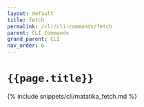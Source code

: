```yaml
---
layout: default
title: fetch
permalink: /cli/cli-commands/fetch
parent: CLI Commands
grand_parent: CLI
nav_order: 6
---
```


# `{{page.title}}`

{% include snippets/cli/matatika_fetch.md %}
